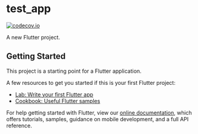# test_app

[![codecov.io](https://codecov.io/gh/Allison-Wu/Flutter_checkList/branch/master/graph/badge.svg)](https://codecov.io/gh/Allison-Wu/Flutter_checkList/branch/master)

A new Flutter project.

## Getting Started

This project is a starting point for a Flutter application.

A few resources to get you started if this is your first Flutter project:

- [Lab: Write your first Flutter app](https://flutter.io/docs/get-started/codelab)
- [Cookbook: Useful Flutter samples](https://flutter.io/docs/cookbook)

For help getting started with Flutter, view our
[online documentation](https://flutter.io/docs), which offers tutorials,
samples, guidance on mobile development, and a full API reference.
